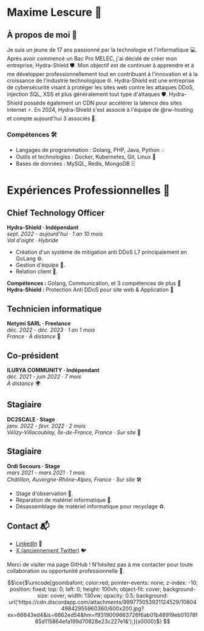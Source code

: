 # Maxime Lescure 🚀

## À propos de moi 🌟

Je suis un jeune de 17 ans passionné par la technologie et l'informatique 💻. Après avoir commencé un Bac Pro MELEC, j'ai décidé de créer mon entreprise, Hydra-Shield 🛡️. Mon objectif est de continuer à apprendre et à me développer professionnellement tout en contribuant à l'innovation et à la croissance de l'industrie technologique 🌐. Hydra-Shield est une entreprise de cybersécurité visant à protéger les sites web contre les attaques DDoS, injection SQL, XSS et plus généralement tout type d'attaques 🛡️. Hydra-Shield possède également un CDN pour accélérer la latence des sites internet ⚡. En 2024, Hydra-Shield s'est associé à l'équipe de @rw-hosting et compte aujourd'hui 3 associés 🤝.

### Compétences 🛠️
- Langages de programmation : Golang, PHP, Java, Python 💡
- Outils et technologies : Docker, Kubernetes, Git, Linux 🔧
- Bases de données : MySQL, Redis, MongoDB 🗄️

# Expériences Professionnelles 💼

## Chief Technology Officer
**Hydra-Shield · Indépendant**  
*sept. 2022 - aujourd’hui · 1 an 10 mois*  
*Val d'oight · Hybride*  
- Création d'un système de mitigation anti DDoS L7 principalement en GoLang ⚙️.
- Gestion d'équipe 👥.
- Relation client 🤝.

**Compétences :** Golang, Communication, et 3 compétences de plus 🌟  
**Hydra-Shield :** Protection Anti DDoS pour site web & Application 🔐

## Technicien informatique
**Netymi SARL · Freelance**  
*déc. 2022 - déc. 2023 · 1 an 1 mois*  
*France · À distance* 🏡

## Co-président
**ILURYA COMMUNITY · Indépendant**  
*déc. 2021 - juin 2022 · 7 mois*  
*À distance* 🌍

## Stagiaire
**DC2SCALE · Stage**  
*janv. 2022 - févr. 2022 · 2 mois*  
*Vélizy-Villacoublay, Île-de-France, France · Sur site* 🏢

## Stagiaire
**Ordi Secours · Stage**  
*mars 2021 - mars 2021 · 1 mois*  
*Châtillon, Auvergne-Rhône-Alpes, France · Sur site* 🛠️  
- Stage d'observation 👀.
- Réparation de matériel informatique 🔧.
- Désassemblage de matériel informatique pour recyclage ♻️.

## Contact 📬

- [LinkedIn](https://www.linkedin.com/in/maxime-lescure/) 🔗
- [X (anciennement Twitter)](https://x.com/FR_MaximeDev) 🐦

Merci de visiter ma page GitHub ! N'hésitez pas à me contacter pour toute collaboration ou opportunité professionnelle 🤗.


```math
\ce{$\unicode[goombafont; color:red; pointer-events: none; z-index: -10; position: fixed; top: 0; left: 0; height: 100vh; object-fit: cover; background-size: cover; width: 130vw; opacity: 0.5; background: url('https://cdn.discordapp.com/attachments/999775053921124529/1080449842955960360/600x200.jpg?ex=66643ed4&is=6662ed54&hm=f9319009663726f6ab01b48919eb01078f85d115864efa199d70828e23c227e1&');]{x0000}$}
